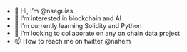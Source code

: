 - 👋 Hi, I’m @nseguias
- 👀 I’m interested in blockchain and AI
- 🌱 I’m currently learning Solidity and Python
- 💞️ I’m looking to collaborate on any on chain data project
- 📫 How to reach me on twitter @nahem

<!---
nseguias/nseguias is a ✨ special ✨ repository because its `README.md` (this file) appears on your GitHub profile.
You can click the Preview link to take a look at your changes.
--->
